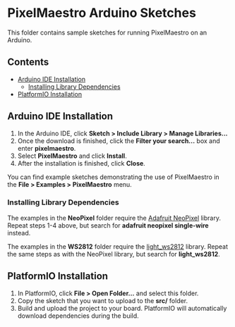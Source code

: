 # PixelMaestro Arduino Sketches

This folder contains sample sketches for running PixelMaestro on an Arduino.

## Contents
- [Arduino IDE Installation](#arduino-ide-installation)
	- [Installing Library Dependencies](#installing-library-dependencies)
- [PlatformIO Installation](#platformio-installation)

## Arduino IDE Installation

1. In the Arduino IDE, click **Sketch > Include Library > Manage Libraries...**
2. Once the download is finished, click the **Filter your search...** box and enter **pixelmaestro**.
3. Select **PixelMaestro** and click **Install**.
4. After the installation is finished, click **Close**.

You can find example sketches demonstrating the use of PixelMaestro in the **File > Examples > PixelMaestro** menu.

### Installing Library Dependencies

The examples in the **NeoPixel** folder require the [Adafruit NeoPixel](https://github.com/adafruit/Adafruit_NeoPixel) library. Repeat steps 1-4 above, but search for **adafruit neopixel single-wire** instead.

The examples in the **WS2812** folder require the [light_ws2812](https://github.com/cpldcpu/light_ws2812) library. Repeat the same steps as with the NeoPixel library, but search for **light_ws2812**.

## PlatformIO Installation

1. In PlatformIO, click **File > Open Folder...** and select this folder.
2. Copy the sketch that you want to upload to the **src/** folder.
3. Build and upload the project to your board. PlatformIO will automatically download dependencies during the build.
